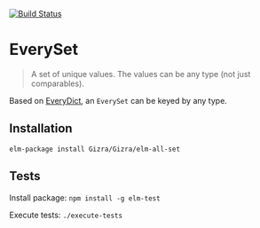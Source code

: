 [![Build Status](https://travis-ci.org/Gizra/Gizra/elm-all-set.svg?branch=master)](https://travis-ci.org/Gizra/Gizra/elm-all-set)

EverySet
========

> A set of unique values. The values can be any type (not just comparables).

Based on [EveryDict](http://package.elm-lang.org/packages/eeue56/elm-all-dict/latest), an `EverySet` can be keyed by any type.


## Installation

`elm-package install Gizra/Gizra/elm-all-set`

## Tests

Install package: `npm install -g elm-test`

Execute tests: `./execute-tests`
